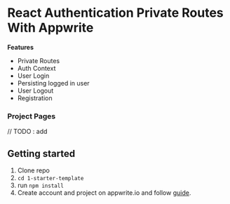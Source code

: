 # React Authentication Private Routes With Appwrite

**Features**

- Private Routes
- Auth Context
- User Login
- Persisting logged in user
- User Logout
- Registration

### Project Pages
// TODO : add <img scr="" />

## Getting started

1. Clone repo
2. `cd 1-starter-template`
3. run `npm install`
4. Create account and project on appwrite.io and follow [guide](video-notes.md#appwrite-console-setup--config).

